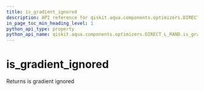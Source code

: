 ```yaml
---
title: is_gradient_ignored
description: API reference for qiskit.aqua.components.optimizers.DIRECT_L_RAND.is_gradient_ignored
in_page_toc_min_heading_level: 1
python_api_type: property
python_api_name: qiskit.aqua.components.optimizers.DIRECT_L_RAND.is_gradient_ignored
---
```


# is\_gradient\_ignored

Returns is gradient ignored

